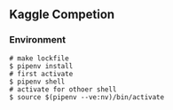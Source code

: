 ## Kaggle Competion

### Environment
```
# make lockfile
$ pipenv install
# first activate
$ pipenv shell
# activate for othoer shell
$ source $(pipenv --ve:nv)/bin/activate
```
